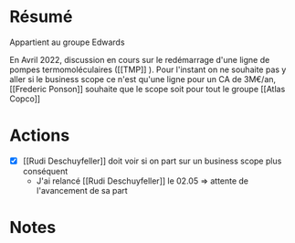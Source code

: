 # Résumé

Appartient au groupe Edwards

En Avril 2022, discussion en cours sur le redémarrage d'une ligne de pompes termomoléculaires ([[TMP]] ).
Pour l'instant on ne souhaite pas y aller si le business scope ce n'est qu'une ligne pour un CA de 3M€/an, [[Frederic Ponson]] souhaite que le scope soit pour tout le groupe [[Atlas Copco]]

# Actions
- [x] [[Rudi Deschuyfeller]]  doit voir si on part sur un business scope plus conséquent
	- J'ai relancé [[Rudi Deschuyfeller]] le 02.05 => attente de l'avancement de sa part


# Notes
